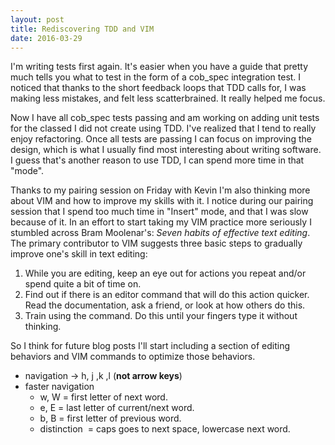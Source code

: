 ```yaml
---
layout: post
title: Rediscovering TDD and VIM
date: 2016-03-29
---
```


I'm writing tests first again. It's easier when you have a guide that
pretty much tells you what to test in the form of a cob\_spec
integration test. I noticed that thanks to the short feedback loops that
TDD calls for, I was making less mistakes, and felt less scatterbrained.
It really helped me focus.

Now I have all cob\_spec tests passing and am working on adding unit
tests for the classed I did not create using TDD. I've realized that I
tend to really enjoy refactoring. Once all tests are passing I can focus
on improving the design, which is what I usually find most interesting
about writing software. I guess that's another reason to use TDD, I can
spend more time in that "mode".

Thanks to my pairing session on Friday with Kevin I'm also thinking more
about VIM and how to improve my skills with it. I notice during our
pairing session that I spend too much time in "Insert" mode, and that I
was slow because of it. In an effort to start taking my VIM practice
more seriously I stumbled across Bram Moolenar's: *Seven habits of
effective text editing*. The primary contributor to VIM suggests three
basic steps to gradually improve one's skill in text editing:

1.  While you are editing, keep an eye out for actions you repeat and/or
    spend quite a bit of time on.
2.  Find out if there is an editor command that will do this
    action quicker. Read the documentation, ask a friend, or look at how
    others do this.
3.  Train using the command. Do this until your fingers type it
    without thinking.

So I think for future blog posts I'll start including a section of
editing behaviors and VIM commands to optimize those behaviors.

-   navigation -&gt; h, j ,k ,l (**not arrow keys**)
-   faster navigation
    -   w, W = first letter of next word.
    -   e, E = last letter of current/next word.
    -   b, B = first letter of previous word.
    -   distinction  = caps goes to next space, lowercase next word.

 

 
